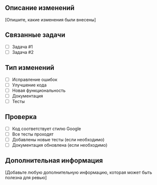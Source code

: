 ## Описание изменений
[Опишите, какие изменения были внесены]

## Связанные задачи
- [ ] Задача #1
- [ ] Задача #2

## Тип изменений
- [ ] Исправление ошибок
- [ ] Улучшение кода
- [ ] Новая функциональность
- [ ] Документация
- [ ] Тесты

## Проверка
- [ ] Код соответствует стилю Google
- [ ] Все тесты проходят
- [ ] Добавлены новые тесты (если необходимо)
- [ ] Документация обновлена (если необходимо)

## Дополнительная информация
[Добавьте любую дополнительную информацию, которая может быть полезна для ревью]